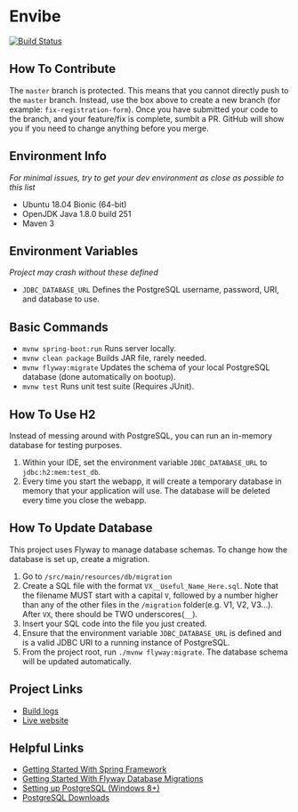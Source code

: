 # Envibe
[![Build Status](https://travis-ci.org/Nvibe/Envibe.svg?branch=master)](https://travis-ci.org/Nvibe/Envibe)

## How To Contribute
The `master` branch is protected. This means that you cannot directly push to the `master` branch. Instead, use the box above to create a new branch (for example: `fix-registration-form`). Once you have submitted your code to the branch, and your feature/fix is complete, sumbit a PR. GitHub will show you if you need to change anything before you merge.

## Environment Info
*For minimal issues, try to get your dev environment as close as possible to this list*
- Ubuntu 18.04 Bionic (64-bit)
- OpenJDK Java 1.8.0 build 251
- Maven 3

## Environment Variables
*Project may crash without these defined*
- `JDBC_DATABASE_URL` Defines the PostgreSQL username, password, URI, and database to use.

## Basic Commands
- `mvnw spring-boot:run` Runs server locally.
- `mvnw clean package` Builds JAR file, rarely needed.
- `mvnw flyway:migrate` Updates the schema of your local PostgreSQL database (done automatically on bootup).
- `mvnw test` Runs unit test suite (Requires JUnit).

## How To Use H2
Instead of messing around with PostgreSQL, you can run an in-memory database for testing purposes.
1. Within your IDE, set the environment variable `JDBC_DATABASE_URL` to `jdbc:h2:mem:test_db`.
2. Every time you start the webapp, it will create a temporary database in memory that your application will use. The database will be deleted every time you close the webapp.

## How To Update Database
This project uses Flyway to manage database schemas. To change how the database is set up, create a migration.
1. Go to `/src/main/resources/db/migration`
2. Create a SQL file with the format `VX__Useful_Name_Here.sql`. Note that the filename MUST start with a capital `V`, followed by a number higher than any of the other files in the `/migration` folder(e.g. V1, V2, V3...). After `VX`, there should be TWO underscores(`__`).
3. Insert your SQL code into the file you just created.
4. Ensure that the environment variable `JDBC_DATABASE_URL` is defined and is a valid JDBC URI to a running instance of PostgreSQL.
5. From the project root, run `./mvnw flyway:migrate`. The database schema will be updated automatically.

## Project Links
- [Build logs](https://travis-ci.org/Nvibe/Envibe)
- [Live website](https://envibe.herokuapp.com/)

## Helpful Links
- [Getting Started With Spring Framework](https://spring.io/guides/gs/serving-web-content/)
- [Getting Started With Flyway Database Migrations](https://flywaydb.org/getstarted/firststeps/maven)
- [Setting up PostgreSQL (Windows 8+)](https://www.guru99.com/download-install-postgresql.html)
- [PostgreSQL Downloads](https://www.postgresql.org/download/windows/)

